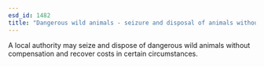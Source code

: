 ```yaml
---
esd_id: 1482
title: "Dangerous wild animals - seizure and disposal of animals without compensation"
---
```


A local authority may seize and dispose of dangerous wild animals without compensation and recover costs in certain circumstances.

